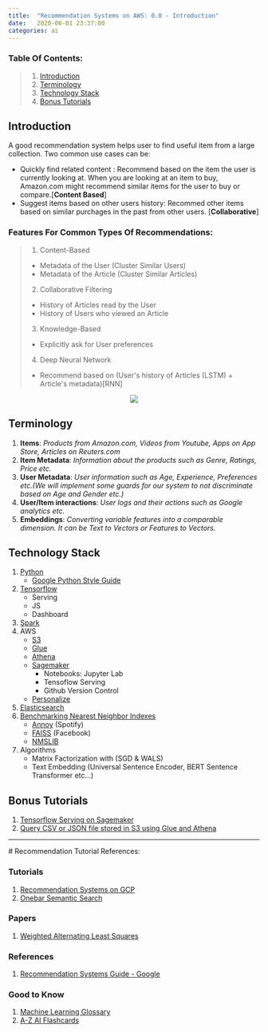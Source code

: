 ```yaml
---
title:  "Recommendation Systems on AWS: 0.0 - Introduction"
date:   2020-06-01 23:37:00
categories: ai
---
```


### Table Of Contents:
> 1. [Introduction](#introduction)
> 2. [Terminology](#terminology)
> 3. [Technology Stack](#technology-stack)
> 4. [Bonus Tutorials](#bonus-tutorials)


## Introduction
A good recommendation system helps user to find useful item from a large collection. Two common use cases can be:
 * Quickly find related content : Recommend based on the item the user is currently looking at. When you are looking at an item to buy, Amazon.com might recommend similar items for the user to buy or compare.[**Content Based**]
 * Suggest items based on other users history: Recommed other items based on similar purchages in the past from other users. [**Collaborative**]

### Features For Common Types Of Recommendations:
> 1. Content-Based
>  * Metadata of the User (Cluster Similar Users)
>  * Metadata of the Article (Cluster Similar Articles)
> 2. Collaborative Filtering
>  * History of Articles read by the User
>  * History of Users who viewed an Article
> 3. Knowledge-Based
>  * Explicitly ask for User preferences
> 4. Deep Neural Network
>  * Recommend based on (User's history of Articles (LSTM) + Article's metadata)[RNN]

<p align="center">
  <img src="./../../../../../assets/images/recs-venn-hybrid.png"/>
</p>

## Terminology

1. **Items**: *Products from Amazon.com, Videos from Youtube, Apps on App Store, Articles on Reuters.com*
1. **Item Metadata**: *Information about the products such as Genre, Ratings, Price etc.*
1. **User Metadata**: *User information such as Age, Experience, Preferences etc.(We will implement some guards for our system to not
 discriminate based on Age and Gender etc.)*
1. **User/Item interactions**: *User logs and their actions such as Google analytics etc.*
1. **Embeddings**: *Converting variable features into a comparable dimension. It can be Text to Vectors or Features to Vectors.*

## Technology Stack
1. [Python](https://www.python.org/)
    - [Google Python Style Guide](http://google.github.io/styleguide/pyguide.html)
1. [Tensorflow](https://www.tensorflow.org/)
    - Serving
    - JS
    - Dashboard
1. [Spark](https://spark.apache.org/)
1. AWS
    - [S3](https://aws.amazon.com/s3/)
    - [Glue](https://aws.amazon.com/glue/)
    - [Athena](https://aws.amazon.com/athena/)
    - [Sagemaker](https://aws.amazon.com/sagemaker/)
        - Notebooks: Jupyter Lab
        - Tensoflow Serving
        - Github Version Control
    - [Personalize](https://aws.amazon.com/personalize/)
1. [Elasticsearch](https://aws.amazon.com/elasticsearch-service/)
1. [Benchmarking Nearest Neighbor Indexes](https://erikbern.com/2018/06/17/new-approximate-nearest-neighbor-benchmarks.html)
    - [Annoy](https://github.com/spotify/annoy) (Spotify)
    - [FAISS](https://github.com/facebookresearch/faiss) (Facebook)
    - [NMSLIB](https://github.com/nmslib/nmslib)
1. Algorithms
    - Matrix Factorization with (SGD & WALS)
    - Text Embedding (Universal Sentence Encoder, BERT Sentence Transformer etc...)


## Bonus Tutorials
1. [Tensorflow Serving on Sagemaker](../../../../2020/06/02/recommendations-1-2)
2. [Query CSV or JSON file stored in S3 using Glue and Athena](../../../../2020/06/02/recommendations-2-3)

<hr/>
# Recommendation Tutorial References:

### Tutorials
1. [Recommendation Systems on GCP](https://app.pluralsight.com/courses/2fdadde7-6d35-420f-94c9-65464d279321/table-of-contents)
1. [Onebar Semantic Search](https://blog.onebar.io/building-a-semantic-search-engine-using-open-source-components-e15af5ed7885)

### Papers
1. [Weighted Alternating Least Squares](http://cs229.stanford.edu/proj2017/final-posters/5147271.pdf)

### References
1. [Recommendation Systems Guide - Google](https://developers.google.com/machine-learning/recommendation)

### Good to Know
1. [Machine Learning Glossary](https://developers.google.com/machine-learning/glossary#top_of_page)
2. [A-Z AI Flashcards](https://atozofai.withgoogle.com/intl/en-GB/)


